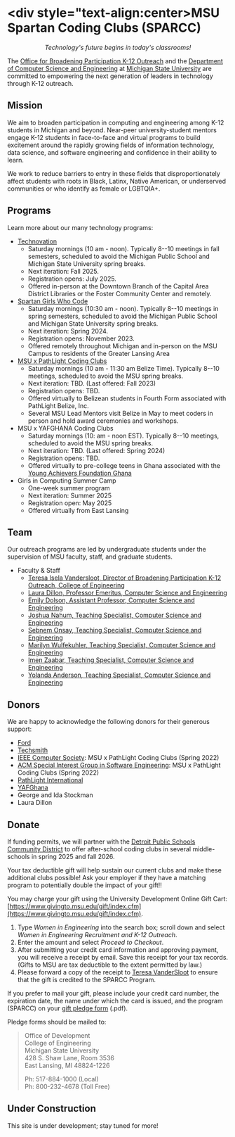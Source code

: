 # <div style="text-align:center>MSU Spartan Coding Clubs (SPARCC)</div>

<div style="text-align:center"><em>Technology's future begins in today's classrooms!</em></div>

The [Office for Broadening Participation K-12 Outreach](https://engineering.msu.edu/about/inclusion-diversity/broadening-participation-k-12) and the [Department of Computer Science and Engineering](https://www.cse.msu.edu/) at [Michigan State University](https://www.msu.edu/) are committed to empowering the next generation of leaders in technology through K-12 outreach.

## Mission

We aim to broaden participation in computing and engineering among K-12 students in Michigan and beyond. Near-peer university-student mentors engage K-12 students in face-to-face and virtual programs to build excitement around the rapidly growing fields of information technology, data science, and software engineering and confidence in their ability to learn.

We work to reduce barriers to entry in these fields that disproportionately affect students with roots in Black, Latinx, Native American, or underserved communities or who identify as female or LGBTQIA+.

## Programs

Learn more about our many technology programs:


- [Technovation](http://technovation.cadl.org/)
  - Saturday mornings (10 am - noon). Typically 8--10 meetings in fall semesters, scheduled to avoid the Michigan Public School and Michigan State University spring breaks.
  - Next iteration: Fall 2025.
  - Registration opens: July 2025.
  - Offered in-person at the Downtown Branch of the Capital Area District Libraries or the Foster Community Center and remotely. 
- [Spartan Girls Who Code](https://www.spartangwc.org/)
  - Saturday mornings (10:30 am - noon). Typically 8--10 meetings in spring semesters, scheduled to avoid the Michigan Public School and Michigan State University spring breaks.
  - Next iteration: Spring 2024.
  - Registration opens: November 2023.
  - Offered remotely throughout Michigan and in-person on the MSU Campus to residents of the Greater Lansing Area
- [MSU x PathLight Coding Clubs](https://msu-cse-outreach.github.io/belizeweb)
  - Saturday mornings (10 am - 11:30 am Belize Time). Typically 8--10 meetings, scheduled to avoid the MSU spring breaks. 
  - Next iteration: TBD. (Last offered: Fall 2023)
  - Registration opens: TBD.
  - Offered virtually to Belizean students in Fourth Form associated with PathLight Belize, Inc.
  - Several MSU Lead Mentors visit Belize in May to meet coders in person and hold award ceremonies and workshops.
- MSU x YAFGHANA Coding Clubs
   - Saturday mornings (10: am - noon EST). Typically 8--10 meetings, scheduled to avoid the MSU spring breaks.
   - Next iteration: TBD. (Last offered: Spring 2024)
   - Registration opens: TBD.
   - Offered virtually to pre-college teens in Ghana associated with the [Young Achievers Foundation Ghana](https://www.facebook.com/yafghana/)
- Girls in Computing Summer Camp
  - One-week summer program
  - Next iteration: Summer 2025
  - Registration open: May 2025
  - Offered virtually from East Lansing

## Team

Our outreach programs are led by undergraduate students under the supervision of MSU faculty, staff, and graduate students.

- Faculty & Staff
  - [Teresa Isela Vandersloot, Director of Broadening Participation K-12 Outreach, College of Engineering](https://engineering.msu.edu/faculty/Teresa-VanderSloot)
  - [Laura Dillon, Professor Emeritus, Computer Science and Engineering](https://www.cse.msu.edu/~ldillon/)
  - [Emily Dolson, Assistant Professor, Computer Science and Engineering](https://www.cse.msu.edu/~dolsonem/)
  - [Joshua Nahum, Teaching Specialist, Computer Science and Engineering](https://engineering.msu.edu/faculty/Joshua-Nahum)
  - [Sebnem Onsay, Teaching Specialist, Computer Science and Engineering](https://engineering.msu.edu/faculty/Sebnem-Onsay)
  - [Marilyn Wulfekuhler, Teaching Specialist, Computer Science and Engineering](https://engineering.msu.edu/faculty/Marilyn-Wulfekuhler)
  - [Imen Zaabar, Teaching Specialist, Computer Science and Engineering](https://engineering.msu.edu/faculty/Imen-Zaabar)
  - [Yolanda Anderson, Teaching Specialist, Computer Science and Engineering](https://engineering.msu.edu/faculty/Yolanda-Anderson)

## Donors

We are happy to acknowledge the following donors for their generous support:

- [Ford](https://www.ford.com/)
- [Techsmith](https://www.techsmith.com/)
- [IEEE Computer Society](https://tc.computer.org/tcse/): MSU x PathLight Coding Clubs (Spring 2022)
- [ACM Special Interest Group in Software Engineering](https://www.sigsoft.org/): MSU x PathLight Coding Clubs (Spring 2022)
- [PathLight International](https://PathLight.org/)
- [YAFGhana](https://www.facebook.com/yafghana/)
- George and Ida Stockman
- Laura Dillon

## Donate

If funding permits, we will partner with the [Detroit Public Schools Community District](https://www.detroitk12.org/) to offer after-school coding clubs in several middle-schools in spring 2025 and fall 2026. 

Your tax deductible gift will help sustain our current clubs and make these additional clubs possible! Ask your employer if they have a matching program to potentially double the impact of your gift!!

You may charge your gift using the University Development Online Gift Cart: [https://www.givingto.msu.edu/gift/index.cfm](https://www.givingto.msu.edu/gift/index.cfm).
1. Type *Women in Engineering* into the search box; scroll down and select *Women in Engineering Recruitment and K-12 Outreach*.
2. Enter the amount and select *Proceed to Checkout*.
3. After submitting your credit card information and approving payment, you will receive a receipt by email. Save this receipt for your tax records. (Gifts to MSU are tax deductible to the extent permitted by law.)
4. Please forward a copy of the receipt to [Teresa VanderSloot](mailto:iselava1@msu.edu) to ensure that the gift is credited to the SPARCC Program.

If you prefer to mail your gift, please include your credit card number, the expiration date, the name under which the card is issued, and the program (SPARCC) on your [gift pledge form](https://www.egr.msu.edu/sites/default/files/pledgeform.pdf) (.pdf).

Pledge forms should be mailed to:  

> Office of Development  
> College of Engineering  
> Michigan State University  
> 428 S. Shaw Lane, Room 3536  
> East Lansing, MI 48824-1226  
>
> Ph: 517-884-1000 (Local)  
> Ph: 800-232-4678 (Toll Free)  


## Under Construction

This site is under development; stay tuned for more!
